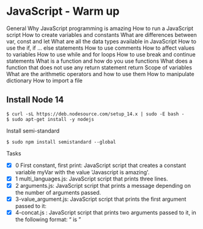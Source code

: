 # JavaScript - Warm up

General
Why JavaScript programming is amazing
How to run a JavaScript script
How to create variables and constants
What are differences between var, const and let
What are all the data types available in JavaScript
How to use the if, if ... else statements
How to use comments
How to affect values to variables
How to use while and for loops
How to use break and continue statements
What is a function and how do you use functions
What does a function that does not use any return statement return
Scope of variables
What are the arithmetic operators and how to use them
How to manipulate dictionary
How to import a file

## Install Node 14
```
$ curl -sL https://deb.nodesource.com/setup_14.x | sudo -E bash -
$ sudo apt-get install -y nodejs
```
Install semi-standard

```
$ sudo npm install semistandard --global

```
Tasks

- [x] 0 First constant, first print:  JavaScript script that creates a constant variable myVar with the value 'Javascript is amazing'.
- [x]  1 multi_languages.js: JavaScript script that prints three lines.
- [x] 2 arguments.js: JavaScript script that prints a message depending on the number of arguments passed.
- [x] 3-value_argument.js: JavaScript script that prints the first argument passed to it:
- [x] 4-concat.js :  JavaScript script that prints two arguments passed to it, in the following format: “ is ”

